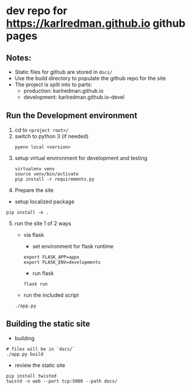 # dev repo for https://karlredman.github.io github pages

## Notes:
* Static files for github are stored in `docs/`
* Use the build directory to populate the github repo for the site
* The project is split into to parts:
    * production: karlredman.github.io
    * development: karlredman.github.io-devel

## Run the Development environment

1. cd to `<project root>/`
2. switch to python 3 (if needed)
    ```
    pyenv local <version>
    ```
3. setup virtual environment for development and testing
    ```
    virtualenv venv
    source venv/bin/activate
    pip install -r requirements.py
    ```
4. Prepare the site
  * setup localized package

  ```
  pip install -e .
  ```

5. run the site 1 of 2 ways
    * via flask
      * set environment for flask runtime

      ```
      export FLASK_APP=appx
      export FLASK_ENV=developmentx
      ```

      * run flask
      ```
      flask run
      ```

    * run the included script
    ```
    ./app.py
    ```

## Building the static site

* building
```
# files will be in `docs/`
./app.py build
```

* review the static site
```
pip install twisted
twistd -n web --port tcp:5000 --path docs/
```
